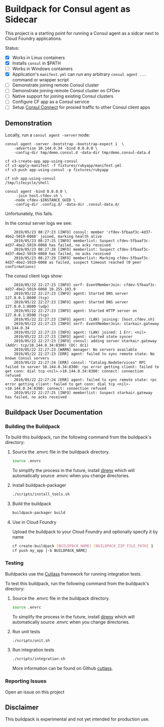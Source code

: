 # Buildpack for Consul agent as Sidecar

This project is a starting point for running a Consul agent as a sidcar next to Cloud Foundry applications.

Status:

* [x] Works in Linux containers
* [x] Installs `consul` in $PATH
* [ ] Works in Windows containers
* [x] Application's `manifest.yml` can run any arbitrary `consul agent ...` command or wrapper script
* [ ] Demonstrate joining remote Consul cluster
* [ ] Demonstrate joining remote Consul cluster on CFDev
* [ ] Native support for joining existing Consul clusters
* [ ] Configure CF app as a Consul service
* [ ] Setup [Consul Connect](https://learn.hashicorp.com/consul/getting-started/connect) for proxied traffic to other Consul client apps

## Demonstration

Locally, run a `consul agent -server` node:

```plain
consul agent -server -bootstrap -bootstrap-expect 1  \
    -advertise 10.144.0.34 -bind 0.0.0.0 \
    -config-dir tmp/demo.consul.d -data-dir tmp/demo.consul-data.d
```

```plain
cf v3-create-app app-using-consul
cf v3-apply-manifest -f fixtures/rubyapp/manifest.yml
cf v3-push app-using-consul -p fixtures/rubyapp
```

```plain
cf ssh app-using-consul
/tmp/lifecycle/shell
```

```plain
consul agent -bind 0.0.0.0 \
     -join host.cfdev.sh \
    -node cfdev-$INSTANCE_GUID \
    -config-dir .config.d/ -data-dir .consul-data.d/
```

Unfortunately, this fails.

In the consul server logs we see:

```plain
    2019/05/23 08:27:23 [INFO] consul: member 'cfdev-5fbaaf3c-4d37-4be2-5019-6068' joined, marking health alive
    2019/05/23 08:27:25 [INFO] memberlist: Suspect cfdev-5fbaaf3c-4d37-4be2-5019-6068 has failed, no acks received
    2019/05/23 08:27:28 [INFO] memberlist: Suspect cfdev-5fbaaf3c-4d37-4be2-5019-6068 has failed, no acks received
    2019/05/23 08:27:29 [INFO] memberlist: Marking cfdev-5fbaaf3c-4d37-4be2-5019-6068 as failed, suspect timeout reached (0 peer confirmations)
```

The consul client logs show:

```plain
    2019/05/22 22:27:23 [INFO] serf: EventMemberJoin: cfdev-5fbaaf3c-4d37-4be2-5019-6068 10.255.103.9
    2019/05/22 22:27:23 [INFO] agent: Started DNS server 127.0.0.1:8600 (tcp)
    2019/05/22 22:27:23 [INFO] agent: Started DNS server 127.0.0.1:8600 (udp)
    2019/05/22 22:27:23 [INFO] agent: Started HTTP server on 127.0.0.1:8500 (tcp)
    2019/05/22 22:27:23 [INFO] agent: (LAN) joining: [host.cfdev.sh]
    2019/05/22 22:27:23 [INFO] serf: EventMemberJoin: starkair.gateway 10.144.0.34
    2019/05/22 22:27:23 [INFO] agent: (LAN) joined: 1 Err: <nil>
    2019/05/22 22:27:23 [INFO] agent: started state syncer
    2019/05/22 22:27:23 [INFO] consul: adding server starkair.gateway (Addr: tcp/10.144.0.34:8300) (DC: dc1)
    2019/05/22 22:27:23 [WARN] manager: No servers available
    2019/05/22 22:27:23 [ERR] agent: failed to sync remote state: No known Consul servers
    2019/05/22 22:27:24 [ERR] consul: "Catalog.NodeServices" RPC failed to server 10.144.0.34:8300: rpc error getting client: failed to get conn: dial tcp <nil>->10.144.0.34:8300: connect: connection refused
    2019/05/22 22:27:24 [ERR] agent: failed to sync remote state: rpc error getting client: failed to get conn: dial tcp <nil>->10.144.0.34:8300: connect: connection refused
    2019/05/22 22:27:25 [INFO] memberlist: Suspect starkair.gateway has failed, no acks received
```

## Buildpack User Documentation

### Building the Buildpack

To build this buildpack, run the following command from the buildpack's directory:

1. Source the .envrc file in the buildpack directory.

    ```bash
    source .envrc
    ```

    To simplify the process in the future, install [direnv](https://direnv.net/) which will automatically source .envrc when you change directories.

1. Install buildpack-packager

    ```bash
    ./scripts/install_tools.sh
    ```

1. Build the buildpack

    ```bash
    buildpack-packager build
    ```

1. Use in Cloud Foundry

    Upload the buildpack to your Cloud Foundry and optionally specify it by name

    ```bash
    cf create-buildpack [BUILDPACK_NAME] [BUILDPACK_ZIP_FILE_PATH] 1
    cf push my_app [-b BUILDPACK_NAME]
    ```

### Testing

Buildpacks use the [Cutlass](https://github.com/cloudfoundry/libbuildpack/cutlass) framework for running integration tests.

To test this buildpack, run the following command from the buildpack's directory:

1. Source the .envrc file in the buildpack directory.

    ```bash
    source .envrc
    ```

    To simplify the process in the future, install [direnv](https://direnv.net/) which will automatically source .envrc when you change directories.

1. Run unit tests

    ```bash
    ./scripts/unit.sh
    ```

1. Run integration tests

    ```bash
    ./scripts/integration.sh
    ```

    More information can be found on Github [cutlass](https://github.com/cloudfoundry/libbuildpack/cutlass).

### Reporting Issues

Open an issue on this project

## Disclaimer

This buildpack is experimental and not yet intended for production use.

